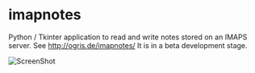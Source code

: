 imapnotes
=========

Python / Tkinter application to read and write notes stored on an IMAPS server. See http://ogris.de/imapnotes/
It is in a beta development stage.

![ScreenShot](http://ogris.de/imapnotes/imapnotes.png)
